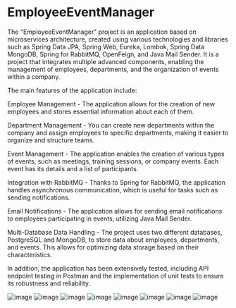 # EmployeeEventManager

The "EmployeeEventManager" project is an application based on microservices architecture, created using various technologies and libraries
such as Spring Data JPA, Spring Web, Eureka, Lombok, Spring Data MongoDB, Spring for RabbitMQ, OpenFeign, and Java Mail Sender.
It is a project that integrates multiple advanced components, enabling the management of employees, departments, and the organization of events within a company.

The main features of the application include:

Employee Management - The application allows for the creation of new employees and stores essential information about each of them.

Department Management - You can create new departments within the company and assign employees to specific departments, making it easier to organize and structure teams.

Event Management - The application enables the creation of various types of events, such as meetings, training sessions, or company events. Each event has its details and a list of participants.

Integration with RabbitMQ - Thanks to Spring for RabbitMQ, the application handles asynchronous communication, which is useful for tasks such as sending notifications.

Email Notifications - The application allows for sending email notifications to employees participating in events, utilizing Java Mail Sender.

Multi-Database Data Handling - The project uses two different databases, PostgreSQL and MongoDB, to store data about employees, departments, and events. This allows for optimizing data storage based on their characteristics.

In addition, the application has been extensively tested, including API endpoint testing in Postman and the implementation of unit tests to ensure its robustness and reliability.

![image](https://github.com/TomaszHamerla/EmployeeEventManager/assets/137602795/a15efe28-fce0-448f-9135-befb00583e4f)
![image](https://github.com/TomaszHamerla/EmployeeEventManager/assets/137602795/fdd77cfb-b15d-4ccb-b6b9-a0249022ffc9)
![image](https://github.com/TomaszHamerla/EmployeeEventManager/assets/137602795/9e196401-9c18-4985-91e5-de9625a4b6af)
![image](https://github.com/TomaszHamerla/EmployeeEventManager/assets/137602795/8152f976-4bd3-419e-b747-2eb7fcb9bce4)
![image](https://github.com/TomaszHamerla/EmployeeEventManager/assets/137602795/89532b6a-cefb-4621-b611-8c831b07bc3d)
![image](https://github.com/TomaszHamerla/EmployeeEventManager/assets/137602795/f1058b51-f93d-4c66-b5f2-1107816057fa)
![image](https://github.com/TomaszHamerla/EmployeeEventManager/assets/137602795/46700667-283e-48d7-bb9c-f5a888ae39ab)
![image](https://github.com/TomaszHamerla/EmployeeEventManager/assets/137602795/2806fefa-a8e6-4a6c-9641-51b864952a70)


